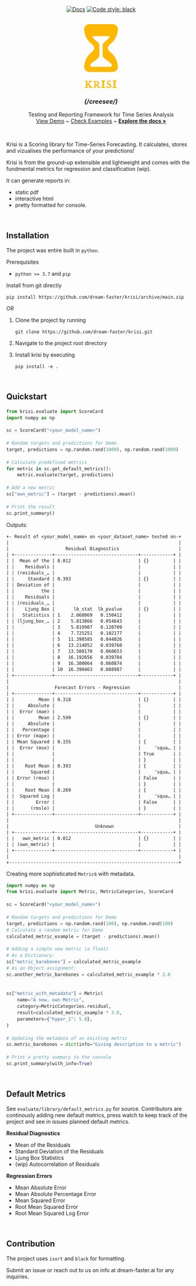 

<p align="center">
  <a href="https://img.shields.io/github/actions/workflow/status/dream-faster/krisi/sphinx.yml"><img alt="Docs" src="https://img.shields.io/github/actions/workflow/status/dream-faster/krisi/sphinx.yml?logo=readthedocs"></a>
  <a href="https://github.com/psf/black"><img alt="Code style: black" src="https://img.shields.io/badge/code%20style-black-000000.svg"></a>
</p>


<!-- PROJECT LOGO -->
<br />
<div align="center">
  <a href="https://dream-faster.github.io/krisi/">
    <img src="docs/logo.svg" alt="Logo" width="90" >
  </a>

<h3 align="center"> <i>(/creesee/)</i></h3>
  <p align="center">
    Testing and Reporting Framework for Time Series Analysis
    <br />
    <a href="https://github.com/dream-faster/krisi">View Demo</a>  ~
    <a href="https://github.com/dream-faster/krisi/tree/main/src/krisi/examples">Check Examples</a> ~
    <a href="https://dream-faster.github.io/krisi/"><strong>Explore the docs »</strong></a>
  </p>
</div>
<br />

Krisi is a Scoring library for Time-Series Forecasting. It calculates, stores and vizualises the performance of your predictions!

Krisi is from the ground-up extensible and lightweight and comes with the fundmental metrics for regression and classification (wip).

It can generate reports in:
- static pdf
- interactive html 
- pretty formatted for console.
  
<br/>

  


## Installation


The project was entire built in ``python``. 

Prerequisites

* ``python >= 3.7`` and ``pip``


Install from git directly

```
pip install https://github.com/dream-faster/krisi/archive/main.zip 
```

OR

1. Clone the project by running
    ```
    git clone https://github.com/dream-faster/krisi.git
    ```

2. Navigate to the project root directory

3. Install krisi by executing 
    ```
    pip install -e .
    ```
<br/>

## Quickstart

```python
from krisi.evaluate import ScoreCard
import numpy as np

sc = ScoreCard("<your_model_name>")

# Random targets and predictions for Demo
target, predictions = np.random.rand(1000), np.random.rand(1000)

# Calculate predefined metrics
for metric in sc.get_default_metrics():
    metric.evaluate(target, predictions)

# Add a new metric
sc["own_metric"] = (target - predictions).mean()

# Print the result
sc.print_summary()
```
Outputs:
```
+- Result of <your_model_name> on <your_dataset_name> tested on-+
|                                                               |
|                     Residual Diagnostics                      |
| +--------------+-------------------------------+------------+ |
| |  Mean of the | 0.012                         | {}         | |
| |    Residuals |                               |            | |
| | (residuals_… |                               |            | |
| |     Standard | 0.393                         | {}         | |
| | Deviation of |                               |            | |
| |          the |                               |            | |
| |    Residuals |                               |            | |
| | (residuals_… |                               |            | |
| |    Ljung Box |       lb_stat  lb_pvalue      | {}         | |
| |   Statistics | 1    2.068069   0.150412      |            | |
| | (ljung_box_… | 2    5.813866   0.054643      |            | |
| |              | 3    5.819907   0.120709      |            | |
| |              | 4    7.725251   0.102177      |            | |
| |              | 5   11.398585   0.044026      |            | |
| |              | 6   13.214052   0.039760      |            | |
| |              | 7   13.508170   0.060653      |            | |
| |              | 8   16.192656   0.039704      |            | |
| |              | 9   16.300064   0.060874      |            | |
| |              | 10  16.390463   0.088987      |            | |
| +--------------+-------------------------------+------------+ |
|                                                               |
|                 Forecast Errors - Regression                  |
| +--------------+-------------------------------+------------+ |
| |         Mean | 0.318                         | {}         | |
| |     Absolute |                               |            | |
| |  Error (mae) |                               |            | |
| |         Mean | 2.599                         | {}         | |
| |     Absolute |                               |            | |
| |   Percentage |                               |            | |
| | Error (mape) |                               |            | |
| | Mean Squared | 0.155                         | {          | |
| |  Error (mse) |                               |     'squa… | |
| |              |                               | True       | |
| |              |                               | }          | |
| |    Root Mean | 0.393                         | {          | |
| |      Squared |                               |     'squa… | |
| | Error (rmse) |                               | False      | |
| |              |                               | }          | |
| |    Root Mean | 0.269                         | {          | |
| |  Squared Log |                               |     'squa… | |
| |        Error |                               | False      | |
| |      (rmsle) |                               | }          | |
| +--------------+-------------------------------+------------+ |
|                                                               |
|                                Unknown                        |
| +--------------+-------------------------------+------------+ |
| |   own_metric | 0.012                         | {}         | |
| | (own_metric) |                               |            | |
| +--------------+-------------------------------+------------+ |
|                                                               |
+---------------------------------------------------------------+
```

Creating more sophisticated ``Metric``s with metadata. 
```python
import numpy as np
from krisi.evaluate import Metric, MetricCategories, ScoreCard

sc = ScoreCard("<your_model_name>")

# Random targets and predictions for Demo
target, predictions = np.random.rand(100), np.random.rand(100)
# Calculate a random metric for Demo
calculated_metric_example = (target - predictions).mean()

# Adding a simple new metric (a float)
# As a Dictionary:
sc["metric_barebones"] = calculated_metric_example
# As an Object assignment:
sc.another_metric_barebones = calculated_metric_example * 2.0


sc["metric_with_metadata"] = Metric(
    name="A new, own Metric",
    category=MetricCategories.residual,
    result=calculated_metric_example * 3.0,
    parameters={"hyper_1": 5.0},
)

# Updating the metadata of an existing metric
sc.metric_barebones = dict(info="Giving description to a metric")

# Print a pretty summary to the console
sc.print_summary(with_info=True)
```



<br/>



## Default Metrics

See ``evaluate/library/default_metrics.py`` for source.
Contributors are continously adding new default metrics, press watch to keep track of the project and see in issues planned default metrics.

<b> Residual Diagnostics </b>
- Mean of the Residuals
- Standard Deviation of the Residuals
- Ljung Box Statistics
- (wip) Autocorrelation of Residuals


<b> Regression Errors</b>
- Mean Absolute Error
- Mean Absolute Percentage Error
- Mean Squared Error
- Root Mean Squared Error
- Root Mean Squared Log Error
<br/>

## Contribution


The project uses ``isort`` and ``black`` for formatting.

Submit an issue or reach out to us on info at dream-faster.ai for any inquiries.
